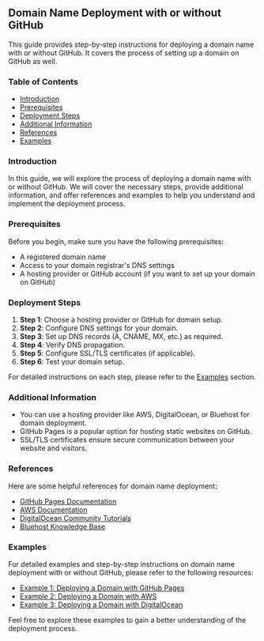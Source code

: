 ## Domain Name Deployment with or without GitHub

This guide provides step-by-step instructions for deploying a domain name with or without GitHub. It covers the process of setting up a domain on GitHub as well.

### Table of Contents

- [Introduction](#introduction)
- [Prerequisites](#prerequisites)
- [Deployment Steps](#deployment-steps)
- [Additional Information](#additional-information)
- [References](#references)
- [Examples](#examples)

### Introduction

In this guide, we will explore the process of deploying a domain name with or without GitHub. We will cover the necessary steps, provide additional information, and offer references and examples to help you understand and implement the deployment process.

### Prerequisites

Before you begin, make sure you have the following prerequisites:

- A registered domain name
- Access to your domain registrar's DNS settings
- A hosting provider or GitHub account (if you want to set up your domain on GitHub)

### Deployment Steps

1. **Step 1**: Choose a hosting provider or GitHub for domain setup.
2. **Step 2**: Configure DNS settings for your domain.
3. **Step 3**: Set up DNS records (A, CNAME, MX, etc.) as required.
4. **Step 4**: Verify DNS propagation.
5. **Step 5**: Configure SSL/TLS certificates (if applicable).
6. **Step 6**: Test your domain setup.

For detailed instructions on each step, please refer to the [Examples](#examples) section.

### Additional Information

- You can use a hosting provider like AWS, DigitalOcean, or Bluehost for domain deployment.
- GitHub Pages is a popular option for hosting static websites on GitHub.
- SSL/TLS certificates ensure secure communication between your website and visitors.

### References

Here are some helpful references for domain name deployment:

- [GitHub Pages Documentation](https://docs.github.com/en/pages)
- [AWS Documentation](https://docs.aws.amazon.com/)
- [DigitalOcean Community Tutorials](https://www.digitalocean.com/community/tutorials)
- [Bluehost Knowledge Base](https://www.bluehost.com/help)

### Examples

For detailed examples and step-by-step instructions on domain name deployment with or without GitHub, please refer to the following resources:

- [Example 1: Deploying a Domain with GitHub Pages](./examples/example1.md)
- [Example 2: Deploying a Domain with AWS](./examples/example2.md)
- [Example 3: Deploying a Domain with DigitalOcean](./examples/example3.md)

Feel free to explore these examples to gain a better understanding of the deployment process.

